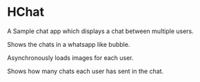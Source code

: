 # HChat

A Sample chat app which displays a chat between multiple users. 

Shows the chats in a whatsapp like bubble.

Asynchronously loads images for each user.

Shows how many chats each user has sent in the chat.

